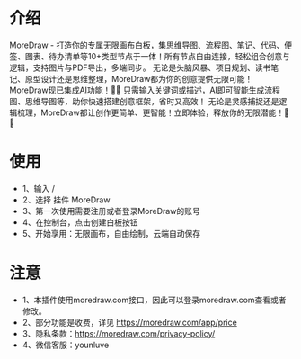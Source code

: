 # 介绍

MoreDraw - 打造你的专属无限画布白板，集思维导图、流程图、笔记、代码、便签、图表、待办清单等10+类型节点于一体！所有节点自由连接，轻松组合创意与逻辑，支持图片与PDF导出，多端同步。
无论是头脑风暴、项目规划、读书笔记、原型设计还是思维整理，MoreDraw都为你的创意提供无限可能！
MoreDraw现已集成AI功能！🤖✨ 只需输入关键词或描述，AI即可智能生成流程图、思维导图等，助你快速搭建创意框架，省时又高效！
无论是灵感捕捉还是逻辑梳理，MoreDraw都让创作更简单、更智能！立即体验，释放你的无限潜能！🎨💡

# 使用

- 1、输入 /
- 2、选择 挂件 MoreDraw
- 3、第一次使用需要注册或者登录MoreDraw的账号
- 4、在控制台，点击创建白板按钮
- 5、开始享用：无限画布，自由绘制，云端自动保存

# 注意
- 1、本插件使用moredraw.com接口，因此可以登录moredraw.com查看或者修改。
- 2、部分功能是收费，详见 https://moredraw.com/app/price
- 3、隐私条款：https://moredraw.com/privacy-policy/
- 4、微信客服：younluve

